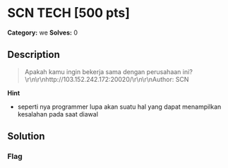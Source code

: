 # SCN TECH [500 pts]

**Category:** we
**Solves:** 0

## Description
>Apakah kamu ingin bekerja sama dengan perusahaan ini?\r\n\r\nhttp://103.152.242.172:20020/\r\n\r\nAuthor: SCN

**Hint**
* seperti nya programmer lupa akan suatu hal yang dapat menampilkan kesalahan pada saat diawal

## Solution

### Flag

